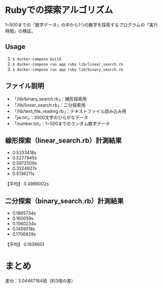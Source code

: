 # Rubyでの探索アルゴリズム
1~500までの「数字データ」の中から1つの数字を探索するプログラムの「実行時間」の検証。

## Usage
1. `$ docker-compose build`
2. `$ docker-compose run app ruby lib/linear_search.rb`
2. `$ docker-compose run app ruby lib/binary_search.rb`

## ファイル説明
- 「/lib/binary_search.rb」：線形探索用
- 「/lib/linear_search.rb」：二分探索用
- 「/lib/text_file_reading.rb」：テキストファイル読み込み用
- 「jw.txt」：2000文字のひらがなデータ
- 「number.txt」：1~500までのランダム数字データ

## 線形探索（linear_search.rb）計測結果
- 0.5333418s
- 0.5277945s
- 0.5972509s
- 0.3224927s
- 0.5136211s

【平均】
0.4989002s

## 二分探索（binary_search.rb）計測結果
- 0.1865734s
- 0.160059s
- 0.1560234s
- 0.1459518s
- 0.1706929s

【平均】
0.1638601

# まとめ
差分：3.04467164倍（約3倍の差）